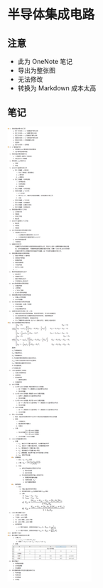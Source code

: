 # 半导体集成电路

## 注意

- 此为 OneNote 笔记
- 导出为整张图
- 无法修改
- 转换为 Markdown 成本太高

## 笔记

![](https://raw.githubusercontent.com/TinySnow/GithubImageHosting/main/blog/learning/others/semiconductor-integrated-circuit.png)